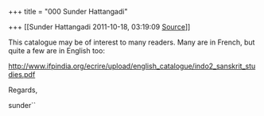 +++
title = "000 Sunder Hattangadi"

+++
[[Sunder Hattangadi	2011-10-18, 03:19:09 [Source](https://groups.google.com/g/samskrita/c/u_DLjAANDjQ)]]



This catalogue may be of interest to many readers. Many are in French, but quite a few are in English too:



<http://www.ifpindia.org/ecrire/upload/english_catalogue/indo2_sanskrit_studies.pdf>







Regards,



sunder``

